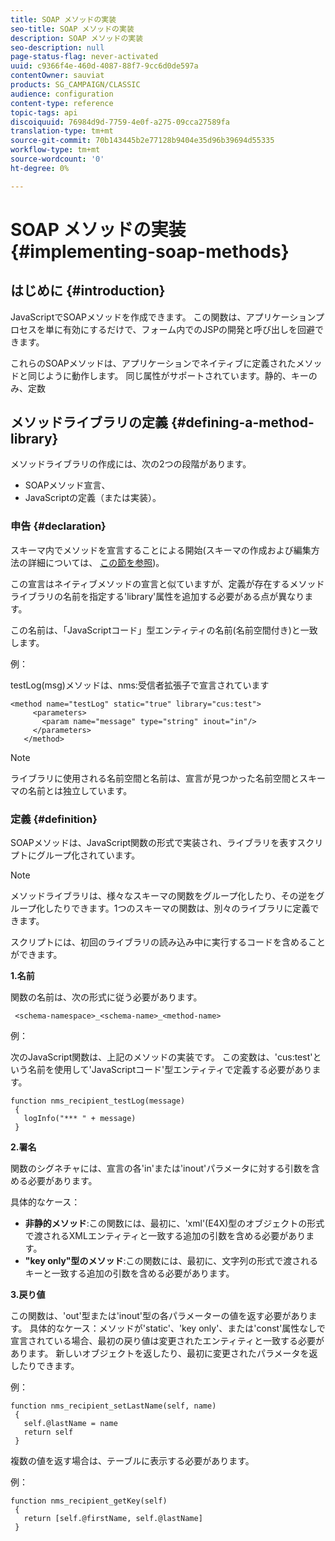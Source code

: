 ```yaml
---
title: SOAP メソッドの実装
seo-title: SOAP メソッドの実装
description: SOAP メソッドの実装
seo-description: null
page-status-flag: never-activated
uuid: c9366f4e-460d-4087-88f7-9cc6d0de597a
contentOwner: sauviat
products: SG_CAMPAIGN/CLASSIC
audience: configuration
content-type: reference
topic-tags: api
discoiquuid: 76984d9d-7759-4e0f-a275-09cca27589fa
translation-type: tm+mt
source-git-commit: 70b143445b2e77128b9404e35d96b39694d55335
workflow-type: tm+mt
source-wordcount: '0'
ht-degree: 0%

---
```



# SOAP メソッドの実装{#implementing-soap-methods}

## はじめに {#introduction}

JavaScriptでSOAPメソッドを作成できます。 この関数は、アプリケーションプロセスを単に有効にするだけで、フォーム内でのJSPの開発と呼び出しを回避できます。

これらのSOAPメソッドは、アプリケーションでネイティブに定義されたメソッドと同じように動作します。 同じ属性がサポートされています。静的、キーのみ、定数

## メソッドライブラリの定義 {#defining-a-method-library}

メソッドライブラリの作成には、次の2つの段階があります。

* SOAPメソッド宣言、
* JavaScriptの定義（または実装）。

### 申告 {#declaration}

スキーマ内でメソッドを宣言することによる開始(スキーマの作成および編集方法の詳細については、 [この節を参照](../../configuration/using/about-schema-edition.md))。

この宣言はネイティブメソッドの宣言と似ていますが、定義が存在するメソッドライブラリの名前を指定する&#39;library&#39;属性を追加する必要がある点が異なります。

この名前は、「JavaScriptコード」型エンティティの名前(名前空間付き)と一致します。

例：

testLog(msg)メソッドは、nms:受信者拡張子で宣言されています

```
<method name="testLog" static="true" library="cus:test">
     <parameters>
       <param name="message" type="string" inout="in"/>
     </parameters>
   </method>
```

>[!NOTE]
>
>ライブラリに使用される名前空間と名前は、宣言が見つかった名前空間とスキーマの名前とは独立しています。

### 定義 {#definition}

SOAPメソッドは、JavaScript関数の形式で実装され、ライブラリを表すスクリプトにグループ化されています。

>[!NOTE]
>
>メソッドライブラリは、様々なスキーマの関数をグループ化したり、その逆をグループ化したりできます。1つのスキーマの関数は、別々のライブラリに定義できます。

スクリプトには、初回のライブラリの読み込み中に実行するコードを含めることができます。

**1.名前**

関数の名前は、次の形式に従う必要があります。

```
 <schema-namespace>_<schema-name>_<method-name>
```

例：

次のJavaScript関数は、上記のメソッドの実装です。 この変数は、&#39;cus:test&#39;という名前を使用して&#39;JavaScriptコード&#39;型エンティティで定義する必要があります。

```
function nms_recipient_testLog(message)
 {
   logInfo("*** " + message)
 }
```

**2.署名**

関数のシグネチャには、宣言の各&#39;in&#39;または&#39;inout&#39;パラメータに対する引数を含める必要があります。

具体的なケース：

* **非静的メソッド**:この関数には、最初に、&#39;xml&#39;(E4X)型のオブジェクトの形式で渡されるXMLエンティティと一致する追加の引数を含める必要があります。
* **&quot;key only&quot;型のメソッド**:この関数には、最初に、文字列の形式で渡されるキーと一致する追加の引数を含める必要があります。

**3.戻り値**

この関数は、&#39;out&#39;型または&#39;inout&#39;型の各パラメーターの値を返す必要があります。 具体的なケース：メソッドが&#39;static&#39;、&#39;key only&#39;、または&#39;const&#39;属性なしで宣言されている場合、最初の戻り値は変更されたエンティティと一致する必要があります。 新しいオブジェクトを返したり、最初に変更されたパラメータを返したりできます。

例：

```
function nms_recipient_setLastName(self, name)
 {
   self.@lastName = name
   return self
 }
```

複数の値を返す場合は、テーブルに表示する必要があります。

例：

```
function nms_recipient_getKey(self)
 {
   return [self.@firstName, self.@lastName]
 }
```

